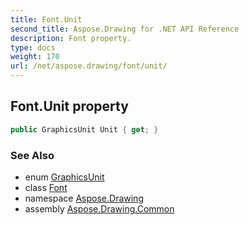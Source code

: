 ```yaml
---
title: Font.Unit
second_title: Aspose.Drawing for .NET API Reference
description: Font property. 
type: docs
weight: 170
url: /net/aspose.drawing/font/unit/
---
```

## Font.Unit property

```csharp
public GraphicsUnit Unit { get; }
```

### See Also

* enum [GraphicsUnit](../../graphicsunit/)
* class [Font](../)
* namespace [Aspose.Drawing](../../font/)
* assembly [Aspose.Drawing.Common](../../../)


